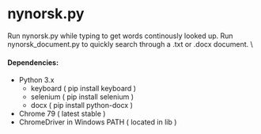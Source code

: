 # nynorsk.py
Run nynorsk.py while typing to get words continously looked up.
Run nynorsk_document.py to quickly search through a .txt or .docx document.
\
#### Dependencies:
- Python 3.x
  - keyboard ( pip install keyboard )
  - selenium ( pip install selenium )
  - docx ( pip install python-docx )
- Chrome 79 ( latest stable )
- ChromeDriver in Windows PATH ( located in lib )

